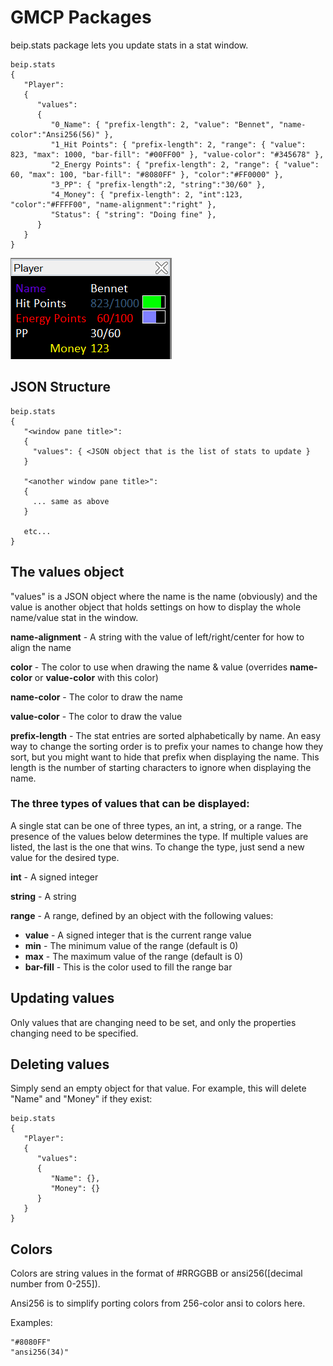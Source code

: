# GMCP Packages 

beip.stats package lets you update stats in a stat window.

```
beip.stats
{
   "Player":
   {
      "values":
      {
         "0_Name": { "prefix-length": 2, "value": "Bennet", "name-color":"Ansi256(56)" },
         "1_Hit Points": { "prefix-length": 2, "range": { "value": 823, "max": 1000, "bar-fill": "#00FF00" }, "value-color": "#345678" },
         "2_Energy Points": { "prefix-length": 2, "range": { "value": 60, "max": 100, "bar-fill": "#8080FF" }, "color":"#FF0000" },
         "3_PP": { "prefix-length":2, "string":"30/60" },
         "4_Money": { "prefix-length": 2, "int":123, "color":"#FFFF00", "name-alignment":"right" },
         "Status": { "string": "Doing fine" },
      }
   }
}
```

![Image of Sample](/images/GMCP_Stats.png)

## JSON Structure

```
beip.stats
{
   "<window pane title>":
   {
     "values": { <JSON object that is the list of stats to update }
   }
   
   "<another window pane title>":
   {
     ... same as above
   }
   
   etc...
}
```

## The values object

"values" is a JSON object where the name is the name (obviously) and the value is another object that holds settings on how to display the whole name/value stat in the window.

**name-alignment** - A string with the value of left/right/center for how to align the name

**color** - The color to use when drawing the name & value (overrides **name-color** or **value-color** with this color)

**name-color** - The color to draw the name

**value-color** - The color to draw the value

**prefix-length** - The stat entries are sorted alphabetically by name. An easy way to change the sorting order is to prefix your names to change how they sort, but you might want to hide that prefix when displaying the name. This length is the number of starting characters to ignore when displaying the name.

### The three types of values that can be displayed:

A single stat can be one of three types, an int, a string, or a range. The presence of the values below determines the type. If multiple values are listed, the last is the one that wins. To change the type, just send a new value for the desired type.

**int** - A signed integer

**string** - A string

**range** - A range, defined by an object with the following values:

* **value** - A signed integer that is the current range value
* **min** - The minimum value of the range (default is 0)
* **max** - The maximum value of the range (default is 0)
* **bar-fill** - This is the color used to fill the range bar

## Updating values

Only values that are changing need to be set, and only the properties changing need to be specified.

## Deleting values

Simply send an empty object for that value. For example, this will delete "Name" and "Money" if they exist:

```
beip.stats
{
   "Player":
   {
      "values":
      {
         "Name": {},
         "Money": {}
      }
   }
}
```

## Colors

Colors are string values in the format of #RRGGBB or ansi256([decimal number from 0-255]).

Ansi256 is to simplify porting colors from 256-color ansi to colors here.

Examples:

```
"#8080FF"
"ansi256(34)"
```
